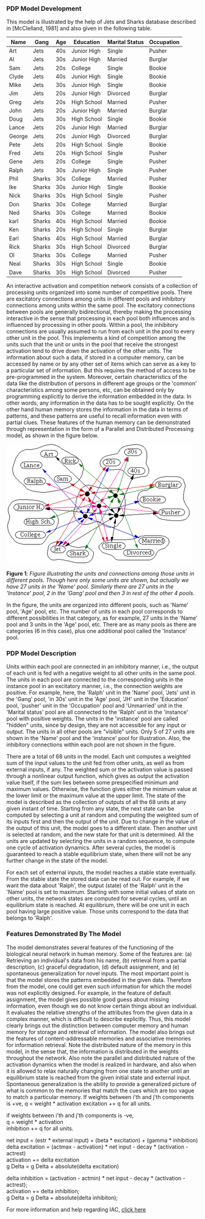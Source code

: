 ### PDP Model Development

This model is illustrated by the help of Jets and Sharks database described in [McClelland, 1981] and also given in the following table.

|Name  |Gang  |Age|Education|Marital Status |Occupation|
|------|------|---|---------|--------|----------|
|Art   |Jets  |40s|Junior High   |Single  |Pusher    |
|Al    |Jets  |30s|Junior High   |Married |Burglar   |
|Sam   |Jets  |20s|College  |Single  |Bookie    |
|Clyde |Jets  |40s|Junior High   |Single  |Bookie    |
|Mike  |Jets  |30s|Junior High   |Single  |Bookie    |
|Jim   |Jets  |20s|Junior High   |Divorced|Burglar   |
|Greg  |Jets  |20s|High School     |Married |Pusher    |
|John  |Jets  |20s|Junior High   |Married |Burglar   |
|Doug  |Jets  |30s|High School    |Single  |Bookie    |
|Lance |Jets  |20s|Junior High   |Married |Burglar   |
|George|Jets  |20s|Junior High   |Divorced|Burglar   |
|Pete  |Jets  |20s|High School     |Single  |Bookie    |
|Fred  |Jets  |20s|High School     |Single  |Pusher    |
|Gene  |Jets  |20s|College  |Single  |Pusher    |
|Ralph |Jets  |30s|Junior High  |Single  |Pusher    |
|Phil  |Sharks|30s|College  |Married |Pusher    |
|Ike   |Sharks|30s|Junior High   |Single  |Bookie    |
|Nick  |Sharks|30s|High School     |Single  |Pusher    |
|Don   |Sharks|30s|College  |Married |Burglar   |
|Ned   |Sharks|30s|College  |Married |Bookie    |
|karl  |Sharks|40s|High School    |Married |Bookie    |
|Ken   |Sharks|20s|High School     |Single  |Burglar   |
|Earl  |Sharks|40s|High School    |Married |Burglar   |
|Rick  |Sharks|30s|High School     |Divorced|Burglar   |
|Ol    |Sharks|30s|College  |Married |Pusher    |
|Neal  |Sharks|30s|High School     |Single  |Bookie    |
|Dave  |Sharks|30s|High School     |Divorced|Pusher    |


An interactive activation and competition network consists of a collection of processing units organized into some number of competitive pools. There are excitatory connections among units in different pools and inhibitory connections among units within the same pool. The excitatory connections between pools are generally bidirectional, thereby making the processing interactive in the sense that processing in each pool both influences and is influenced by processing in other pools. Within a pool, the inhibitory connections are usually assumed to run from each unit in the pool to every other unit in the pool. This implements a kind of competition among the units such that the unit or units in the pool that receive the strongest activation tend to drive down the activation of the other units. The information about such a data, if stored in a computer memory, can be accessed by name or by any other set of items which can serve as a key to a particular set of information. But this requires the method of access to be pre-programmed in the system. Moreover, certain characteristics of the data like the distribution of persons in different age groups or the 'common' characteristics among some persons, etc, can be obtained only by programming explicitly to derive the information embedded in the data. In other words, any information in the data has to be sought explicitly. On the other hand human memory stores the information in the data in terms of patterns, and these patterns are useful to recall information even with partial clues. These features of the human memory can be demonstrated through representation in the form of a Parallel and Distributed Processing model, as shown in the figure below.



<img src="images/jetshark.gif">

**Figure 1**: *Figure illustrating the units and connections among those units in different pools. Though here only some units are shown, but actually we have 27 units in the 'Name' pool. Similarly there are 27 units in the 'Instance' pool, 2 in the 'Gang' pool and then 3 in rest of the other 4 pools.*

In the figure, the units are organized into different pools, such as 'Name' pool, 'Age' pool, etc. The number of units in each pool corresponds to different possibilities in that category, as for example, 27 units in the 'Name' pool and 3 units in the 'Age' pool, etc. There are as many pools as there are categories (6 in this case), plus one additional pool called the 'Instance' pool.

### PDP Model Description

Units within each pool are connected in an inhibitory manner, i.e., the output of each unit is fed with a negative weight to all other units in the same pool. The units in each pool are connected to the corresponding units in the instance pool in an excitatory manner, i.e., the connection weights are positive. For example, here, the 'Ralph' unit in the 'Name' pool, 'Jets' unit in the 'Gang' pool, 'in 30s' unit in the 'Age' pool, 'JH' unit in the 'Education' pool, 'pusher' unit in the 'Occupation' pool and 'Unmarried' unit in the 'Marital status' pool are all connected to the 'Ralph' unit in the 'instance' pool with positive weights. The units in the 'instance' pool are called "hidden" units, since by design, they are not accessible for any input or output. The units in all other pools are "visible" units. Only 5 of 27 units are shown in the 'Name' pool and the 'instance' pool for illustration. Also, the inhibitory connections within each pool are not shown in the figure.

There are a total of 68 units in the model. Each unit computes a weighted sum of the input values to the unit fed from other units, as well as from external inputs, if any. The weighted sum or the activation value is passed through a nonlinear output function, which gives as output the activation value itself, if the sum lies between some prespecified minimum and maximum values. Otherwise, the function gives either the minimum value at the lower limit or the maximum value at the upper limit. The state of the model is described as the collection of outputs of all the 68 units at any given instant of time. Starting from any state, the next state can be computed by selecting a unit at random and computing the weighted sum of its inputs first and then the output of the unit. Due to change in the value of the output of this unit, the model goes to a different state. Then another unit is selected at random, and the new state for that unit is determined. All the units are updated by selecting the units in a random sequence, to compute one cycle of activation dynamics. After several cycles, the model is guaranteed to reach a stable equilibrium state, when there will not be any further change in the state of the model.

For each set of external inputs, the model reaches a stable state eventually. From the stable state the stored data can be read out. For example, if we want the data about 'Ralph', the output (state) of the 'Ralph' unit in the 'Name' pool is set to maximum. Starting with some initial values of state on other units, the network states are computed for several cycles, until an equilibrium state is reached. At equilibrium, there will be one unit in each pool having large positive value. Those units correspond to the data that belongs to 'Ralph'.

### Features Demonstrated By The Model

The model demonstrates several features of the functioning of the biological neural network in human memory. Some of the features are: (a) Retrieving an individual's data from his name, (b) retrieval from a partial description, (c) graceful degradation, (d) default assignment, and (e) spontaneous generalization for novel inputs. The most important point is that the model stores the patterns embedded in the given data. Therefore from the model, one could get even such information for which the model was not explicitly designed. For example, in the feature of default assignment, the model gives possible good guess about missing information, even though we do not know certain things about an individual. It evaluates the relative strengths of the attributes from the given data in a complex manner, which is difficult to describe explicitly. Thus, this model clearly brings out the distinction between computer memory and human memory for storage and retrieval of information. The model also brings out the features of content-addressable memories and associative memories for information retrieval. Note the distributed nature of the memory in this model, in the sense that, the information is distributed in the weights throughout the network. Also note the parallel and distributed nature of the activation dynamics when the model is realized in hardware, and also when it is allowed to relax naturally changing from one state to another until an equilibrium state is reached from the given initial state and external input. Spontaneous generalization is the ability to provide a generalized picture of what is common to the memories that match the cues which are too vague to match a particular memory. If weights between i'th and j'th components is +ve,
q = weight * activation
excitation += q for all units.

if weights between i'th and j'th components is -ve,
\
q = weight * activation
\
inhibition += q for all units.

net input = (estr * external input) + (beta * excitation) + (gamma * inhibition)
\
delta excitation = (actmax - activation) * net input - decay * (activation - actrest)
\
activation += delta excitation
\
g Delta = g Delta + absolute(delta excitation)

delta inhibition = (activation - actmin) * net input - decay * (activation - actrest);
\
activation += delta inhibition;
\
g Delta = g Delta + absolute(delta inhibiton);

For more information and help regarding IAC, [click here](https://web.stanford.edu/group/pdplab/pdphandbook/handbookch3.html) 
